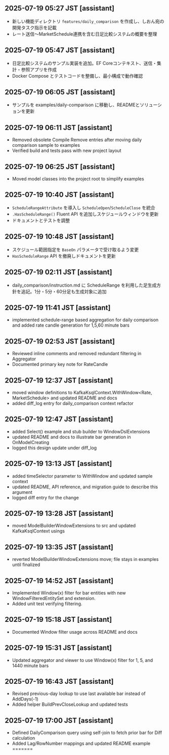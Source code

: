 ## 2025-07-19 05:27 JST [assistant]
- 新しい機能ディレクトリ `features/daily_comparison` を作成し、しおん宛の開発タスク指示を記載
- レート送信〜MarketSchedule連携を含む日足比較システムの概要を整理
## 2025-07-19 05:47 JST [assistant]
- 日足比較システムのサンプル実装を追加。EF Coreコンテキスト、送信・集計・参照アプリを作成
- Docker Compose とテストコードを整備し、最小構成で動作確認
## 2025-07-19 06:05 JST [assistant]
- サンプルを examples/daily-comparison に移動し、READMEとソリューションを更新
## 2025-07-19 06:11 JST [assistant]
- Removed obsolete Compile Remove entries after moving daily comparison sample to examples
- Verified build and tests pass with new project layout
## 2025-07-19 06:25 JST [assistant]
- Moved model classes into the project root to simplify examples

## 2025-07-19 10:40 JST [assistant]
- `ScheduleRangeAttribute` を導入し `ScheduleOpen`/`ScheduleClose` を統合
- `.HasScheduleRange()` Fluent API を追加しスケジュールウィンドウを更新
- ドキュメントとテストを調整

## 2025-07-19 10:48 JST [assistant]
- スケジュール範囲指定を `BaseOn` パラメータで受け取るよう変更
- `HasScheduleRange` API を撤廃しドキュメントを更新


## 2025-07-19 02:11 JST [assistant]
- daily_comparison/instruction.md に ScheduleRange を利用した足生成方針を追記。1分・5分・60分足も生成対象に追加
## 2025-07-19 11:41 JST [assistant]
- implemented schedule-range based aggregation for daily comparison and added rate candle generation for 1,5,60 minute bars

## 2025-07-19 02:53 JST [assistant]
- Reviewed inline comments and removed redundant filtering in Aggregator
- Documented primary key note for RateCandle

## 2025-07-19 12:37 JST [assistant]
- moved window definitions to KafkaKsqlContext.WithWindow<Rate, MarketSchedule> and updated README and docs
- added diff_log entry for daily_comparison context refactor

## 2025-07-19 12:47 JST [assistant]
- added Select<RateCandle>() example and stub builder to WindowDslExtensions
- updated README and docs to illustrate bar generation in OnModelCreating
- logged this design update under diff_log
## 2025-07-19 13:13 JST [assistant]
- added timeSelector parameter to WithWindow and updated sample context
- updated README, API reference, and migration guide to describe this argument
- logged diff entry for the change
## 2025-07-19 13:28 JST [assistant]
- moved ModelBuilderWindowExtensions to src and updated KafkaKsqlContext usings
## 2025-07-19 13:35 JST [assistant]
- reverted ModelBuilderWindowExtensions move; file stays in examples until finalized

## 2025-07-19 14:52 JST [assistant]
- Implemented Window(x) filter for bar entities with new WindowFilteredEntitySet and extension.
- Added unit test verifying filtering.


## 2025-07-19 15:18 JST [assistant]
- Documented Window filter usage across README and docs
## 2025-07-19 15:31 JST [assistant]
- Updated aggregator and viewer to use Window(x) filter for 1, 5, and 1440 minute bars
## 2025-07-19 16:43 JST [assistant]
- Revised previous-day lookup to use last available bar instead of AddDays(-1)
- Added helper BuildPrevCloseLookup and updated tests

## 2025-07-19 17:00 JST [assistant]
- Defined DailyComparison query using self-join to fetch prior bar for Diff calculation
- Added Lag/RowNumber mappings and updated README example
=======
